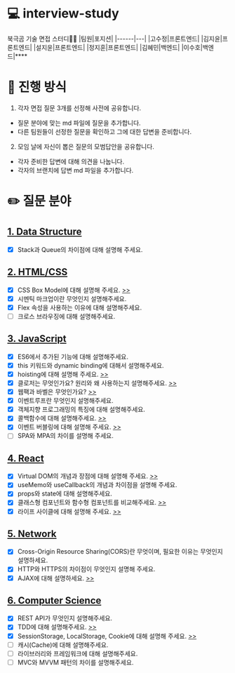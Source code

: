 # 💻 interview-study

북극곰 기술 면접 스터디🐻‍❄️
|팀원|포지션|
|------|---|
|고수정|프론트엔드|
|김지윤|프론트엔드|
|설지윤|프론트엔드|
|정지훈|프론트엔드|
|김혜민|백엔드|
|이수호|백엔드|\*\*\*\*

# 👫 진행 방식

1. 각자 면접 질문 3개를 선정해 사전에 공유합니다.

- 질문 분야에 맞는 md 파일에 질문을 추가합니다.
- 다른 팀원들이 선정한 질문을 확인하고 그에 대한 답변을 준비합니다.

2. 모임 날에 자신이 뽑은 질문의 모범답안을 공유합니다.

- 각자 준비한 답변에 대해 의견을 나눕니다.
- 각자의 브랜치에 답변 md 파일을 추가합니다.

# ✏️ 질문 분야

## [1. Data Structure](data_structure.md)

- [x] Stack과 Queue의 차이점에 대해 설명해 주세요.

## [2. HTML/CSS](html_css.md)

- [x] CSS Box Model에 대해 설명해 주세요. [>>](https://github.com/non-major/interview-study/blob/jiyunKim/230116.md)
- [x] 시멘틱 마크업이란 무엇인지 설명해주세요.
- [x] Flex 속성을 사용하는 이유에 대해 설명해주세요.
- [ ] 크로스 브라우징에 대해 설명해주세요.

## [3. JavaScript](javascript.md)

- [x] ES6에서 추가된 기능에 대해 설명해주세요.
- [x] this 키워드와 dynamic binding에 대해서 설명해주세요.
- [x] hoisting에 대해 설명해 주세요. [>>](https://github.com/non-major/interview-study/blob/jiyunKim/230116.md)
- [x] 클로저는 무엇인가요? 원리와 왜 사용하는지 설명해주세요. [>>](https://github.com/non-major/interview-study/blob/dihoon/230116.md)
- [x] 웹팩과 바벨은 무엇인가요? [>>](https://github.com/non-major/interview-study/blob/dihoon/230116.md)
- [x] 이벤트루프란 무엇인지 설명해주세요.
- [x] 객체지향 프로그래밍의 특징에 대해 설명해주세요.
- [x] 콜백함수에 대해 설명해주세요. [>>](https://github.com/non-major/interview-study/blob/dihoon/230126.md)
- [x] 이벤트 버블링에 대해 설명해 주세요. [>>](https://github.com/non-major/interview-study/blob/jiyunKim/230126.md)
- [ ] SPA와 MPA의 차이를 설명해 주세요.

## [4. React](react.md)

- [x] Virtual DOM의 개념과 장점에 대해 설명해 주세요. [>>](https://github.com/non-major/interview-study/blob/jiyunKim/230116.md)
- [x] useMemo와 useCallback의 개념과 차이점을 설명해 주세요.
- [x] props와 state에 대해 설명해주세요.
- [x] 클래스형 컴포넌트와 함수형 컴포넌트를 비교해주세요. [>>](https://github.com/non-major/interview-study/blob/dihoon/230126.md)
- [x] 라이프 사이클에 대해 설명해 주세요. [>>](https://github.com/non-major/interview-study/blob/jiyunKim/230126.md)

## [5. Network](network.md)

- [x] Cross-Origin Resource Sharing(CORS)란 무엇이며, 필요한 이유는 무엇인지 설명하세요.
- [x] HTTP와 HTTPS의 차이점이 무엇인지 설명해 주세요.
- [x] AJAX에 대해 설명하세요. [>>](https://github.com/non-major/interview-study/blob/dihoon/230116.md)

## [6. Computer Science](network.md)

- [x] REST API가 무엇인지 설명해주세요.
- [x] TDD에 대해 설명해주세요. [>>](https://github.com/non-major/interview-study/blob/dihoon/230126.md)
- [x] SessionStorage, LocalStorage, Cookie에 대해 설명해 주세요. [>>](https://github.com/non-major/interview-study/blob/jiyunKim/230126.md)
- [ ] 캐시(Cache)에 대해 설명해주세요.
- [ ] 라이브러리와 프레임워크에 대해 설명해주세요.
- [ ] MVC와 MVVM 패턴의 차이를 설명해주세요.
